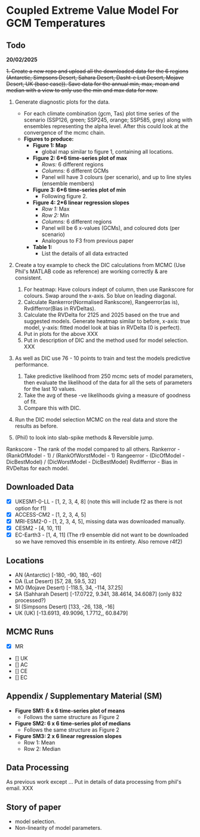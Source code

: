 # Coupled Extreme Value Model For GCM Temperatures

## Todo

**20/02/2025**

<del>1.  Create a new repo and upload all the downloaded data for the 6 regions (Antarctic, Simpsons Desert, Sahara Desert, Dasht-e Lut Desert, Mojave Desert, UK (base case)). Save data for the annual min, max, mean and median with a view to only use the min and max data for now.</del>

1. Generate diagnostic plots for the data. 
   - For each climate combination (gcm, Tas) plot time series of the scenario (SSP126, green; SSP245, orange; SSP585, grey) along with ensembles representing the alpha level. After this could look at the convergence of the mcmc chain.
   - **Figures to produce:**
     - **Figure 1: Map**
       - global map similar to figure 1, containing all locations.
     - **Figure 2: 6*6 time-series plot of max**
       - *Rows:* 6 different regions
       - *Columns:* 6 different GCMs
       - Panel will have 3 colours (per scenario), and up to line styles (ensemble members)
     - **Figure 3: 6*6 time-series plot of min**
       - Following figure 2.
     - **Figure 4: 2*6 linear regression slopes**
       - *Row 1:* Max
       - *Row 2:* Min
       - *Columns:* 6 different regions
       - Panel will be 6 x-values (GCMs), and coloured dots (per scenario)
       - Analogous to F3 from previous paper
     - **Table 1:**
       - List the details of all data extracted

2. Create a toy example to check the DIC calculations from MCMC (Use Phil's MATLAB code as reference) are working correctly & are consistent.
   1. For heatmap: Have colours indept of column, then use Rankscore for colours. Swap around the x-axis. So blue on leading diagonal.
   2. Calculate Rankerror(Normalised Rankscore), Rangeerror(as is), Rvdifferror(Bias in RVDeltas).
   3. Calculate the RVDelta for 2125 and 2025 based on the true and suggested models. Generate heatmap similar to before, x-axis: true model, y-axis: fitted model look at bias in RVDelta (0 is perfect).
   4. Put in plots for the above XXX
   5. Put in description of DIC and the method used for model selection. XXX

3. As well as DIC use 76 - 10 points to train and test the models predictive performance.
   1. Take predictive likelihood from 250 mcmc sets of model parameters, then evaluate the likelihood of the data for all the sets of parameters for the last 10 values.
   2. Take the avg of these -ve likelihoods giving a measure of goodness of fit. 
   3. Compare this with DIC.

4. Run the DIC model selection MCMC on the real data and store the results as before.

5. (Phil) to look into slab-spike methods & Reversible jump.

Rankscore - The rank of the model compared to all others.
Rankerror - (RankOfModel - 1) / (RankOfWorstModel - 1)
Rangeerror - (DicOfModel - DicBestModel) / (DicWorstModel - DicBestModel)
Rvdifferror - Bias in RVDeltas for each model.

## Downloaded Data
- [X] UKESM1-0-LL - [1, 2, 3, 4, 8] (note this will include f2 as there is not option for f1)
- [X] ACCESS-CM2 - [1, 2, 3, 4, 5]
- [X] MRI-ESM2-0 - [1, 2, 3, 4, 5], missing data was downloaded manually. 
- [X] CESM2 - [4, 10, 11]
- [X] EC-Earth3 - [1, 4, 11] (The r9 ensemble did not want to be downloaded so we have removed this ensemble in its entirety. Also remove r4f2)

## Locations
- AN (Antarctic) [-180, -90, 180, -60]
- DA (Lut Desert) [57, 28, 59.5, 32]
- MO (Mojave Desert) [-118.5, 34, -114, 37.25]
- SA (Sahharah Desert) [-17.0722, 9.341, 38.4614, 34.6087] (only 832 processed?)
- SI (Simpsons Desert) [133, -26, 138, -16]
- UK (UK) [-13.6913, 49.9096, 1.7712,, 60.8479]

## MCMC Runs
- [X] MR
- [] UK
- [] AC
- [] CE
- [] EC

## Appendix / Supplementary Material (SM)

- **Figure SM1: 6 x 6 time-series plot of means**
  - Follows the same structure as Figure 2
- **Figure SM2: 6 x 6 time-series plot of medians**
  - Follows the same structure as Figure 2
- **Figure SM3: 2 x 6 linear regression slopes**
  - Row 1: Mean
  - Row 2: Median

## Data Processing

As previous work except ...
Put in details of data processing from phil's email. XXX

## Story of paper
- model selection.
- Non-linearity of model parameters. 